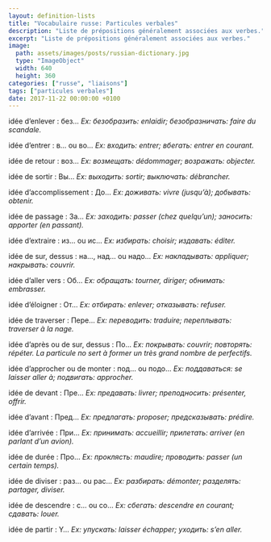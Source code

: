 ```yaml
---
layout: definition-lists
title: "Vocabulaire russe: Particules verbales"
description: "Liste de prépositions généralement associées aux verbes."
excerpt: "Liste de prépositions généralement associées aux verbes."
image:
  path: assets/images/posts/russian-dictionary.jpg
  type: "ImageObject"
  width: 640
  height: 360
categories: ["russe", "liaisons"]
tags: ["particules verbales"]
date: 2017-11-22 00:00:00 +0100
---
```


idée d’enlever
: без…
*Ex: безобразить: enlaidir; безобразничать: faire du scandale.*

idée d’entrer
: в… ou во…
*Ex: входить: entrer; вбегать: entrer en courant.*

idée de retour
: воз…
*Ex: возмещать: dédommager; возражать: objecter.*

idée de sortir
: Вы…
*Ex: выходить: sortir; выключать: débrancher.*

idée d’accomplissement
: До…
*Ex: доживать: vivre (jusqu’à); добывать: obtenir.*

idée de passage
: За…
*Ex: заходить: passer (chez quelqu’un); заносить: apporter (en passant).*

idée d’extraire
: из… ou ис…
*Ex: избирать: choisir; издавать: éditer.*

idée de sur, dessus
: на…, над… ou надо…
*Ex: накладывать: appliquer; накрывать: couvrir.*

idée d’aller vers
: Об…
*Ex: обращать: tourner, diriger; обнимать: embrasser.*

idée d’éloigner
: От…
*Ex: отбирать: enlever; отказывать: refuser.*

idée de traverser
: Пере…
*Ex: переводить: traduire; переплывать: traverser à la nage.*

idée d’après ou de sur, dessus
: По…
*Ex: покрывать: couvrir; повторять: répéter. La particule по sert à former un très grand nombre de perfectifs.*

idée d’approcher ou de monter
: под… ou подо…
*Ex: поддаваться: se laisser aller à; подвигать: approcher.*

idée de devant
: Пре…
*Ex: предавать: livrer; преподносить: présenter, offrir.*

idée d’avant
: Пред…
*Ex: предлагать: proposer; предсказывать: prédire.*

idée d’arrivée
: При…
*Ex: принимать: accueillir; прилетать: arriver (en parlant d’un avion).*

idée de durée
: Про…
*Ex: проклясть: maudire; проводить: passer (un certain temps).*

idée de diviser
: раз… ou раc…
*Ex: разбирать: démonter; разделять: partager, diviser.*

idée de descendre
: c… ou cо…
*Ex: сбегать: descendre en courant; сдавать: louer.*

idée de partir
: Y…
*Ex: упускать: laisser échapper; уходить: s’en aller.*
